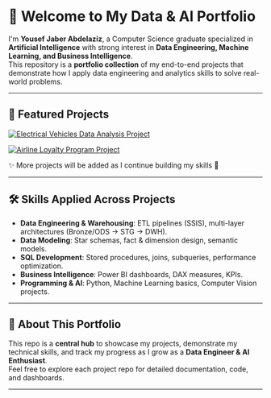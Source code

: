 # 👋 Welcome to My Data & AI Portfolio  

I'm **Yousef Jaber Abdelaziz**, a Computer Science graduate specialized in **Artificial Intelligence** with strong interest in **Data Engineering, Machine Learning, and Business Intelligence**.  
This repository is a **portfolio collection** of my end-to-end projects that demonstrate how I apply data engineering and analytics skills to solve real-world problems.  

---

## 📂 Featured Projects  

<p align="left">
  <a href="https://github.com/Yousef-Jaber-Abdelaziz/Electrical-Vehicles-Data-Analysis-Project">
    <img src="https://img.shields.io/badge/🔋%20Electrical%20Vehicles%20Data%20Analysis-0366d6?style=for-the-badge" alt="Electrical Vehicles Data Analysis Project"/>
  </a>
</p>

<p align="left">
  <a href="https://github.com/Yousef-Jaber-Abdelaziz/Airline-Loyalty-Program-Project">
    <img src="https://img.shields.io/badge/✈️%20Airline%20Loyalty%20Program-28a745?style=for-the-badge" alt="Airline Loyalty Program Project"/>
  </a>
</p>

✨ More projects will be added as I continue building my skills 🚀  

---

## 🛠️ Skills Applied Across Projects  
- **Data Engineering & Warehousing**: ETL pipelines (SSIS), multi-layer architectures (Bronze/ODS → STG → DWH).  
- **Data Modeling**: Star schemas, fact & dimension design, semantic models.  
- **SQL Development**: Stored procedures, joins, subqueries, performance optimization.  
- **Business Intelligence**: Power BI dashboards, DAX measures, KPIs.  
- **Programming & AI**: Python, Machine Learning basics, Computer Vision projects.  

---

## 🎯 About This Portfolio  
This repo is a **central hub** to showcase my projects, demonstrate my technical skills, and track my progress as I grow as a **Data Engineer & AI Enthusiast**.  
Feel free to explore each project repo for detailed documentation, code, and dashboards.  

---
